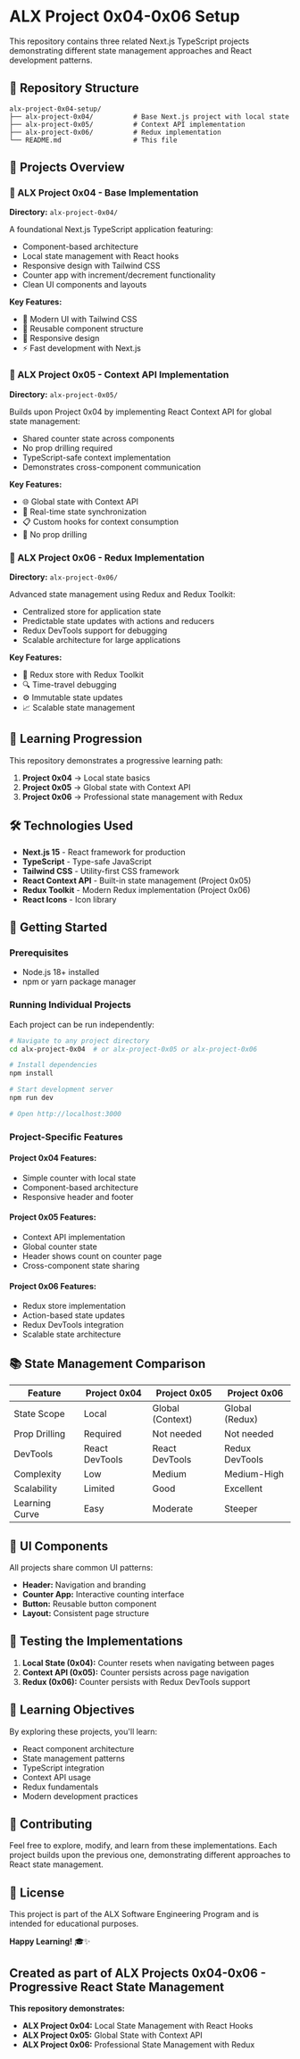 # ALX Project 0x04-0x06 Setup

This repository contains three related Next.js TypeScript projects demonstrating different state management approaches and React development patterns.

## 📁 Repository Structure

```
alx-project-0x04-setup/
├── alx-project-0x04/          # Base Next.js project with local state
├── alx-project-0x05/          # Context API implementation
├── alx-project-0x06/          # Redux implementation
└── README.md                  # This file
```

## 🚀 Projects Overview

### 📂 ALX Project 0x04 - Base Implementation

**Directory:** `alx-project-0x04/`

A foundational Next.js TypeScript application featuring:

- Component-based architecture
- Local state management with React hooks
- Responsive design with Tailwind CSS
- Counter app with increment/decrement functionality
- Clean UI components and layouts

**Key Features:**

- 🎨 Modern UI with Tailwind CSS
- 🧩 Reusable component structure
- 📱 Responsive design
- ⚡ Fast development with Next.js

### 📂 ALX Project 0x05 - Context API Implementation

**Directory:** `alx-project-0x05/`

Builds upon Project 0x04 by implementing React Context API for global state management:

- Shared counter state across components
- No prop drilling required
- TypeScript-safe context implementation
- Demonstrates cross-component communication

**Key Features:**

- 🌐 Global state with Context API
- 🔄 Real-time state synchronization
- 📋 Custom hooks for context consumption
- 🎯 No prop drilling

### 📂 ALX Project 0x06 - Redux Implementation

**Directory:** `alx-project-0x06/`

Advanced state management using Redux and Redux Toolkit:

- Centralized store for application state
- Predictable state updates with actions and reducers
- Redux DevTools support for debugging
- Scalable architecture for large applications

**Key Features:**

- 🏪 Redux store with Redux Toolkit
- 🔍 Time-travel debugging
- ⚙️ Immutable state updates
- 📈 Scalable state management

## 🎯 Learning Progression

This repository demonstrates a progressive learning path:

1. **Project 0x04** → Local state basics
2. **Project 0x05** → Global state with Context API
3. **Project 0x06** → Professional state management with Redux

## 🛠️ Technologies Used

- **Next.js 15** - React framework for production
- **TypeScript** - Type-safe JavaScript
- **Tailwind CSS** - Utility-first CSS framework
- **React Context API** - Built-in state management (Project 0x05)
- **Redux Toolkit** - Modern Redux implementation (Project 0x06)
- **React Icons** - Icon library

## 🚦 Getting Started

### Prerequisites

- Node.js 18+ installed
- npm or yarn package manager

### Running Individual Projects

Each project can be run independently:

```bash
# Navigate to any project directory
cd alx-project-0x04  # or alx-project-0x05 or alx-project-0x06

# Install dependencies
npm install

# Start development server
npm run dev

# Open http://localhost:3000
```

### Project-Specific Features

#### Project 0x04 Features:

- Simple counter with local state
- Component-based architecture
- Responsive header and footer

#### Project 0x05 Features:

- Context API implementation
- Global counter state
- Header shows count on counter page
- Cross-component state sharing

#### Project 0x06 Features:

- Redux store implementation
- Action-based state updates
- Redux DevTools integration
- Scalable state architecture

## 📚 State Management Comparison

| Feature | Project 0x04 | Project 0x05 | Project 0x06 |
|---------|--------------|--------------|--------------|
| State Scope | Local | Global (Context) | Global (Redux) |
| Prop Drilling | Required | Not needed | Not needed |
| DevTools | React DevTools | React DevTools | Redux DevTools |
| Complexity | Low | Medium | Medium-High |
| Scalability | Limited | Good | Excellent |
| Learning Curve | Easy | Moderate | Steeper |

## 🎨 UI Components

All projects share common UI patterns:

- **Header:** Navigation and branding
- **Counter App:** Interactive counting interface
- **Button:** Reusable button component
- **Layout:** Consistent page structure

## 🧪 Testing the Implementations

1. **Local State (0x04):** Counter resets when navigating between pages
2. **Context API (0x05):** Counter persists across page navigation
3. **Redux (0x06):** Counter persists with Redux DevTools support

## 📖 Learning Objectives

By exploring these projects, you'll learn:

- React component architecture
- State management patterns
- TypeScript integration
- Context API usage
- Redux fundamentals
- Modern development practices

## 🤝 Contributing

Feel free to explore, modify, and learn from these implementations. Each project builds upon the previous one, demonstrating different approaches to React state management.

## 📄 License

This project is part of the ALX Software Engineering Program and is intended for educational purposes.

**Happy Learning!** 🎓✨

## Created as part of ALX Projects 0x04-0x06 - Progressive React State Management

**This repository demonstrates:**

- **ALX Project 0x04:** Local State Management with React Hooks
- **ALX Project 0x05:** Global State with Context API
- **ALX Project 0x06:** Professional State Management with Redux
